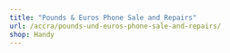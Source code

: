 ```yaml
---
title: "Pounds & Euros Phone Sale and Repairs"
url: /accra/pounds-und-euros-phone-sale-and-repairs/
shop: Handy
---
```

